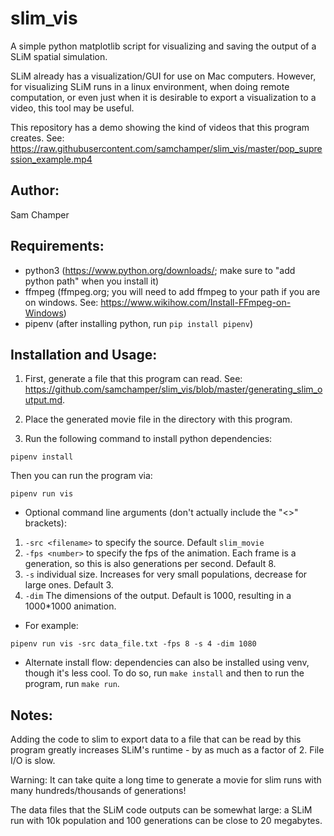 # slim_vis

A simple python matplotlib script for visualizing and saving the output of a SLiM spatial simulation.

SLiM already has a visualization/GUI for use on Mac computers. However, for visualizing SLiM runs in a
linux environment, when doing remote computation, or even just when it is desirable to export a
visualization to a video, this tool may be useful.

This repository has a demo showing the kind of videos that this program creates.
See: https://raw.githubusercontent.com/samchamper/slim_vis/master/pop_supression_example.mp4

## Author:

Sam Champer

## Requirements:
* python3 (https://www.python.org/downloads/; make sure to "add python path" when you install it)
* ffmpeg (ffmpeg.org; you will need to add ffmpeg to your path if you are on windows.
    See: https://www.wikihow.com/Install-FFmpeg-on-Windows)
* pipenv (after installing python, run ``pip install pipenv``)

## Installation and Usage:
1. First, generate a file that this program can read.
    See: https://github.com/samchamper/slim_vis/blob/master/generating_slim_output.md.

1. Place the generated movie file in the directory with this program.

1. Run the following command to install python dependencies:
```
pipenv install
```
Then you can run the program via:
```
pipenv run vis
```
* Optional command line arguments (don't actually include the "<>" brackets):
1. ``-src <filename>`` to specify the source. Default ``slim_movie``
1. ``-fps <number>`` to specify the fps of the animation. Each frame is a generation, 
    so this is also generations per second. Default 8.
1. ``-s`` individual size. Increases for very small populations, decrease for large ones. Default 3.
1. ``-dim`` The dimensions of the output. Default is 1000, resulting in a 1000*1000 animation.

* For example:
```
pipenv run vis -src data_file.txt -fps 8 -s 4 -dim 1080
```

* Alternate install flow: dependencies can also be installed using venv, though it's less cool.
    To do so, run ``make install`` and then to run the program, run ``make run``.

## Notes:
Adding the code to slim to export data to a file that can be read by this program greatly increases SLiM's
runtime - by as much as a factor of 2. File I/O is slow.

Warning: It can take quite a long time to generate a movie for slim runs with many hundreds/thousands of generations!

The data files that the SLiM code outputs can be somewhat large: a SLiM run with 10k population and 100
generations can be close to 20 megabytes.
